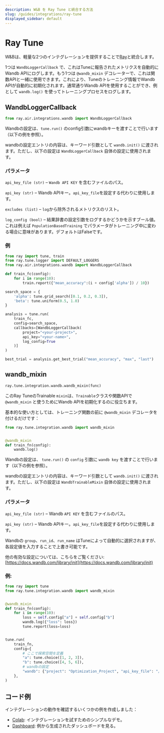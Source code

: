 ```yaml
---
description: W&B を Ray Tune と統合する方法
slug: /guides/integrations/ray-tune
displayed_sidebar: default
---
```



# Ray Tune

W&Bは、軽量な2つのインテグレーションを提供することで[Ray](https://github.com/ray-project/ray)と統合します。

1つは `WandbLoggerCallback` で、これはTuneに報告されたメトリクスを自動的にWandb APIにログします。もう1つは `@wandb_mixin` デコレーターで、これは関数APIと一緒に使用できます。これにより、Tuneのトレーニング情報でWandb APIが自動的に初期化されます。通常通りWandb APIを使用することができ、例として `wandb.log()` を使ってトレーニングプロセスをログします。

## WandbLoggerCallback

```python
from ray.air.integrations.wandb import WandbLoggerCallback
```

Wandbの設定は、`tune.run()` のconfig引数にwandbキーを渡すことで行います（以下の例を参照）。

wandbの設定エントリの内容は、キーワード引数として `wandb.init()` に渡されます。ただし、以下の設定は `WandbLoggerCallback` 自体の設定に使用されます。

### パラメータ

`api_key_file (str)` – `Wandb API KEY` を含むファイルのパス。

`api_key (str)` – Wandb APIキー。`api_key_file`を設定する代わりに使用します。

`excludes (list)` – `log`から除外されるメトリクスのリスト。

`log_config (bool)` – 結果辞書の設定引数をログするかどうかを示すブール値。これは例えば `PopulationBasedTraining` でパラメータがトレーニング中に変わる場合に意味があります。デフォルトはFalseです。

### 例

```python
from ray import tune, train
from ray.tune.logger import DEFAULT_LOGGERS
from ray.air.integrations.wandb import WandbLoggerCallback

def train_fc(config):
    for i in range(10):
        train.report({"mean_accuracy":(i + config['alpha']) / 10})

search_space = {
    'alpha': tune.grid_search([0.1, 0.2, 0.3]),
    'beta': tune.uniform(0.5, 1.0)
}

analysis = tune.run(
    train_fc,
    config=search_space,
    callbacks=[WandbLoggerCallback(
        project="<your-project>",
        api_key="<your-name>",
        log_config=True
    )]
)

best_trial = analysis.get_best_trial("mean_accuracy", "max", "last")
```

## wandb\_mixin

```python
ray.tune.integration.wandb.wandb_mixin(func)
```

このRay TuneのTrainable `mixin`は、`Trainable`クラスや関数APIで `@wandb_mixin` と使うためにWandb APIを初期化するのに役立ちます。

基本的な使い方としては、トレーニング関数の前に `@wandb_mixin` デコレータを付けるだけです：

```python
from ray.tune.integration.wandb import wandb_mixin


@wandb_mixin
def train_fn(config):
    wandb.log()
```

Wandbの設定は、 `tune.run()` の `config` 引数に `wandb key` を渡すことで行います（以下の例を参照）。

wandbの設定エントリの内容は、キーワード引数として `wandb.init()` に渡されます。ただし、以下の設定は `WandbTrainableMixin` 自体の設定に使用されます。

### パラメータ

`api_key_file (str)` – Wandb `API KEY` を含むファイルのパス。

`api_key (str)` – Wandb APIキー。`api_key_file`を設定する代わりに使用します。

Wandbの `group`、`run_id`、`run_name` はTuneによって自動的に選択されますが、各設定値を入力することで上書き可能です。

他の有効な設定については、こちらをご覧ください: [https://docs.wandb.com/library/init](https://docs.wandb.com/library/init)

### 例:

```python
from ray import tune
from ray.tune.integration.wandb import wandb_mixin


@wandb_mixin
def train_fn(config):
    for i in range(10):
        loss = self.config["a"] + self.config["b"]
        wandb.log({"loss": loss})
        tune.report(loss=loss)


tune.run(
    train_fn,
    config={
        # ここで探索空間を定義
        "a": tune.choice([1, 2, 3]),
        "b": tune.choice([4, 5, 6]),
        # wandbの設定
        "wandb": {"project": "Optimization_Project", "api_key_file": "/path/to/file"},
    },
)
```

## コード例

インテグレーションの動作を確認するいくつかの例を作成しました：

* [Colab](http://wandb.me/raytune-colab): インテグレーションを試すためのシンプルなデモ。
* [Dashboard](https://wandb.ai/anmolmann/ray\_tune): 例から生成されたダッシュボードを見る。